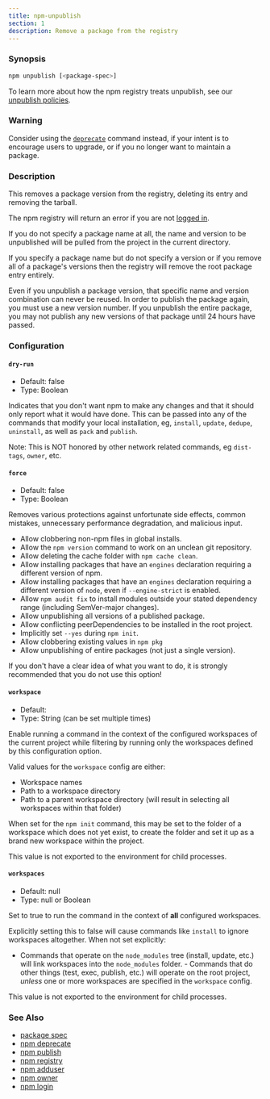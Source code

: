 ```yaml
---
title: npm-unpublish
section: 1
description: Remove a package from the registry
---
```


### Synopsis

```bash
npm unpublish [<package-spec>]
```

To learn more about how the npm registry treats unpublish, see our [unpublish policies](https://docs.npmjs.com/policies/unpublish).

### Warning

Consider using the [`deprecate`](/commands/npm-deprecate) command instead, if your intent is to encourage users to upgrade, or if you no longer want to maintain a package.

### Description

This removes a package version from the registry, deleting its entry and removing the tarball.

The npm registry will return an error if you are not [logged in](/commands/npm-adduser).

If you do not specify a package name at all, the name and version to be unpublished will be pulled from the project in the current directory.

If you specify a package name but do not specify a version or if you remove all of a package's versions then the registry will remove the root package entry entirely.

Even if you unpublish a package version, that specific name and version combination can never be reused.
In order to publish the package again, you must use a new version number.
If you unpublish the entire package, you may not publish any new versions of that package until 24 hours have passed.

### Configuration

#### `dry-run`

* Default: false
* Type: Boolean

Indicates that you don't want npm to make any changes and that it
should only report what it would have done. This can be passed into
any of the commands that modify your local installation, eg,
`install`, `update`, `dedupe`, `uninstall`, as well as `pack` and
`publish`.

Note: This is NOT honored by other network related commands, eg
`dist-tags`, `owner`, etc.



#### `force`

* Default: false
* Type: Boolean

Removes various protections against unfortunate side effects, common
mistakes, unnecessary performance degradation, and malicious input.

* Allow clobbering non-npm files in global installs.
* Allow the `npm version` command to work on an unclean git repository.
* Allow deleting the cache folder with `npm cache clean`.
* Allow installing packages that have an `engines` declaration
  requiring a different version of npm.
* Allow installing packages that have an `engines` declaration
  requiring a different version of `node`, even if `--engine-strict` is
  enabled.
* Allow `npm audit fix` to install modules outside your stated
  dependency range (including SemVer-major changes).
* Allow unpublishing all versions of a published package.
* Allow conflicting peerDependencies to be installed in the root
  project.
* Implicitly set `--yes` during `npm init`.
* Allow clobbering existing values in `npm pkg`
* Allow unpublishing of entire packages (not just a single version).

If you don't have a clear idea of what you want to do, it is strongly
recommended that you do not use this option!



#### `workspace`

* Default:
* Type: String (can be set multiple times)

Enable running a command in the context of the configured workspaces
of the current project while filtering by running only the workspaces
defined by this configuration option.

Valid values for the `workspace` config are either:

* Workspace names
* Path to a workspace directory
* Path to a parent workspace directory (will result in selecting all
  workspaces within that folder)

When set for the `npm init` command, this may be set to the folder of
a workspace which does not yet exist, to create the folder and set it
up as a brand new workspace within the project.

This value is not exported to the environment for child processes.

#### `workspaces`

* Default: null
* Type: null or Boolean

Set to true to run the command in the context of **all** configured
workspaces.

Explicitly setting this to false will cause commands like `install`
to ignore workspaces altogether. When not set explicitly:

- Commands that operate on the `node_modules` tree (install, update,
etc.) will link workspaces into the `node_modules` folder. - Commands
that do other things (test, exec, publish, etc.) will operate on the
root project, _unless_ one or more workspaces are specified in the
`workspace` config.

This value is not exported to the environment for child processes.

### See Also

* [package spec](/using-npm/package-spec)
* [npm deprecate](/commands/npm-deprecate)
* [npm publish](/commands/npm-publish)
* [npm registry](/using-npm/registry)
* [npm adduser](/commands/npm-adduser)
* [npm owner](/commands/npm-owner)
* [npm login](/commands/npm-adduser)
